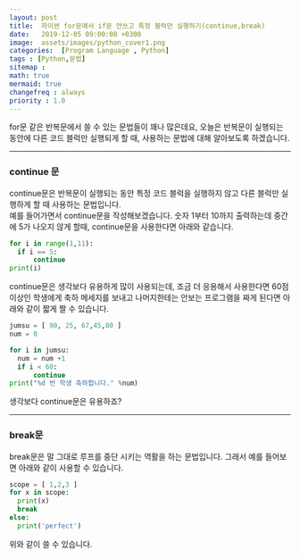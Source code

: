 ```yaml
---
layout: post
title:  파이썬 for문에서 if문 안쓰고 특정 블럭만 실행하기(continue,break)
date:   2019-12-05 09:00:00 +0300
image:  assets/images/python_cover1.png
categories:  [Program Language , Python]
tags : [Python,문법]
sitemap :
math: true
mermaid: true
changefreq : always
priority : 1.0
---
```


for문 같은 반복문에서 쓸 수 있는 문법들이 꽤나 많은데요, 오늘은 반복문이 실행되는 동안에 다른 코드 블럭만 실행되게 할 때, 사용하는 문법에 대해 알아보도록 하겠습니다.  

-------


### continue 문   

continue문은 반복문이 실행되는 동안 특정 코드 블럭을 실행하지 않고 다른 블럭만 실행하게 할 때 사용하는 문법입니다.  
예를 들어가면서 continue문을 작성해보겠습니다. 숫자 1부터 10까지 출력하는데 중간에 5가 나오지 않게 할때, continue문을 사용한다면 아래와 같습니다.  

```python
for i in range(1,11):
  if i == 5:
      continue
print(i)
```

continue문은 생각보다 유용하게 많이 사용되는데, 조금 더 응용해서 사용한다면 60점 이상인 학생에게 축하 메세지를 보내고 나머지한테는 안보는 프로그램을 짜게 된다면 아래와 같이 짧게 짤 수 있습니다.  

```python
jumsu = [ 90, 25, 67,45,80 ]
num = 0 

for i in jumsu:
  num = num +1 
  if i < 60:
      continue
print("%d 번 학생 축하합니다." %num)
```

생각보다 continue문은 유용하죠?

-------

### break문  

break문은 말 그대로 루프를 중단 시키는 역활을 하는 문법입니다. 그래서 예를 들어보면 아래와 같이 사용할 수 있습니다.  

```python
scope = [ 1,2,3 ] 
for x in scope:
  print(x)
  break
else:
  print('perfect')
```

위와 같이 쓸 수 있습니다. 
